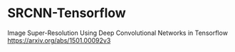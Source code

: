 # SRCNN-Tensorflow
Image Super-Resolution Using Deep Convolutional Networks in Tensorflow https://arxiv.org/abs/1501.00092v3
